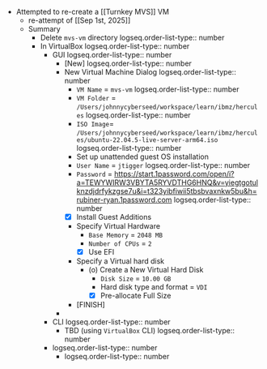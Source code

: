 - Attempted to re-create a [[Turnkey MVS]] VM
	- re-attempt of  [[Sep 1st, 2025]]
	- Summary
		- Delete `mvs-vm` directory
		  logseq.order-list-type:: number
		- In VirtualBox
		  logseq.order-list-type:: number
			- GUI
			  logseq.order-list-type:: number
				- [New]
				  logseq.order-list-type:: number
				- New Virtual Machine Dialog
				  logseq.order-list-type:: number
					- `VM Name` = `mvs-vm`
					  logseq.order-list-type:: number
					- `VM Folder` = `/Users/johnnycyberseed/workspace/learn/ibmz/hercules`
					  logseq.order-list-type:: number
					- `ISO Image`= `/Users/johnnycyberseed/workspace/learn/ibmz/hercules/ubuntu-22.04.5-live-server-arm64.iso`
					  logseq.order-list-type:: number
					- Set up unattended guest OS installation
					- `User Name` = `jtigger`
					  logseq.order-list-type:: number
					- `Password` = https://start.1password.com/open/i?a=TEWYWIRW3VBYTA5RYVDTHG6HNQ&v=yiegtgotulknzdjdrfykzgse7u&i=t323yibfiwii5tbsbvaxnkw5bu&h=rubiner-ryan.1password.com
					  logseq.order-list-type:: number
					- [x] Install Guest Additions
					- Specify Virtual Hardware
						- `Base Memory` = `2048 MB`
						- `Number of CPUs` = `2`
						- [x] Use EFI
					- Specify a Virtual hard disk
						- (o) Create a New Virtual Hard Disk
							- `Disk Size` = `10.00 GB`
							- Hard disk type and format = `VDI`
							- [x] Pre-allocate Full Size
					- [FINISH]
				-
			- CLI
			  logseq.order-list-type:: number
				- TBD (using `VirtualBox` CLI)
				  logseq.order-list-type:: number
			- logseq.order-list-type:: number
				- logseq.order-list-type:: number
